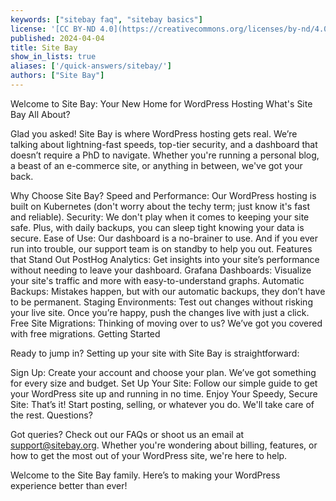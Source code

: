 ```yaml
---
keywords: ["sitebay faq", "sitebay basics"]
license: '[CC BY-ND 4.0](https://creativecommons.org/licenses/by-nd/4.0)'
published: 2024-04-04
title: Site Bay
show_in_lists: true
aliases: ['/quick-answers/sitebay/']
authors: ["Site Bay"]
---
```

Welcome to Site Bay: Your New Home for WordPress Hosting
What's Site Bay All About?

Glad you asked! Site Bay is where WordPress hosting gets real. We’re talking about lightning-fast speeds, top-tier security, and a dashboard that doesn’t require a PhD to navigate. Whether you're running a personal blog, a beast of an e-commerce site, or anything in between, we've got your back.

Why Choose Site Bay?
Speed and Performance: Our WordPress hosting is built on Kubernetes (don't worry about the techy term; just know it's fast and reliable).
Security: We don't play when it comes to keeping your site safe. Plus, with daily backups, you can sleep tight knowing your data is secure.
Ease of Use: Our dashboard is a no-brainer to use. And if you ever run into trouble, our support team is on standby to help you out.
Features that Stand Out
PostHog Analytics: Get insights into your site’s performance without needing to leave your dashboard.
Grafana Dashboards: Visualize your site's traffic and more with easy-to-understand graphs.
Automatic Backups: Mistakes happen, but with our automatic backups, they don’t have to be permanent.
Staging Environments: Test out changes without risking your live site. Once you’re happy, push the changes live with just a click.
Free Site Migrations: Thinking of moving over to us? We’ve got you covered with free migrations.
Getting Started

Ready to jump in? Setting up your site with Site Bay is straightforward:

Sign Up: Create your account and choose your plan. We’ve got something for every size and budget.
Set Up Your Site: Follow our simple guide to get your WordPress site up and running in no time.
Enjoy Your Speedy, Secure Site: That’s it! Start posting, selling, or whatever you do. We'll take care of the rest.
Questions?

Got queries? Check out our FAQs or shoot us an email at support@sitebay.org. Whether you're wondering about billing, features, or how to get the most out of your WordPress site, we're here to help.

Welcome to the Site Bay family. Here’s to making your WordPress experience better than ever!